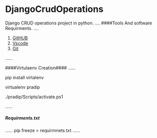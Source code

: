 # DjangoCrudOperations

Django CRUD operations project in python.
....
####Tools And software Requirments.
....

1. [GitHUB]("https://github.com/champ015/DjangoCrudOpertaions")
2. [Vscode]("https://code.visualstudio.com/")
3. [Git]("https://git-scm.com/docs/gitcli")

......

####Virtulaenv Creation####
......

  pip install virtalenv 

  virtualenv pradip

  ./pradip/Scripts/activate.ps1

......

##### Requirments.txt ####
......
   pip freeze > requirmnets.txt
......
